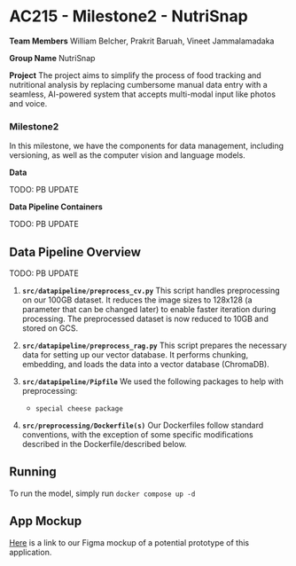 # AC215 - Milestone2 - NutriSnap

**Team Members**
William Belcher, Prakrit Baruah, Vineet Jammalamadaka

**Group Name**
NutriSnap

**Project**
The project aims to simplify the process of food tracking and nutritional analysis by replacing cumbersome manual data entry with a seamless, AI-powered system that accepts multi-modal input like photos and voice.

### Milestone2

In this milestone, we have the components for data management, including versioning, as well as the computer vision and language models.

**Data**

TODO: PB UPDATE

**Data Pipeline Containers**

TODO: PB UPDATE

## Data Pipeline Overview

TODO: PB UPDATE

1. **`src/datapipeline/preprocess_cv.py`**
   This script handles preprocessing on our 100GB dataset. It reduces the image sizes to 128x128 (a parameter that can be changed later) to enable faster iteration during processing. The preprocessed dataset is now reduced to 10GB and stored on GCS.

2. **`src/datapipeline/preprocess_rag.py`**
   This script prepares the necessary data for setting up our vector database. It performs chunking, embedding, and loads the data into a vector database (ChromaDB).

3. **`src/datapipeline/Pipfile`**
   We used the following packages to help with preprocessing:

   - `special cheese package`

4. **`src/preprocessing/Dockerfile(s)`**
   Our Dockerfiles follow standard conventions, with the exception of some specific modifications described in the Dockerfile/described below.

## Running

To run the model, simply run `docker compose up -d`

## App Mockup

[Here](https://www.figma.com/proto/Ztdsl6iNBXV3wxQly5oRDY/Tummy?node-id=117-429&t=Cqv92EjHamGnqijE-1) is a link to our Figma mockup of a potential prototype of this application.
